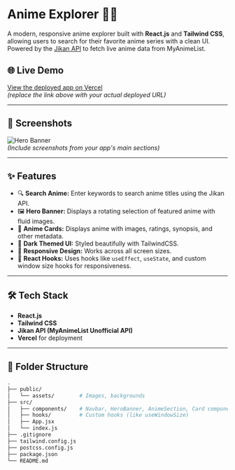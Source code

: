 # Anime Explorer 🎌✨

A modern, responsive anime explorer built with **React.js** and **Tailwind CSS**, allowing users to search for their favorite anime series with a clean UI. Powered by the [Jikan API](https://jikan.moe/) to fetch live anime data from MyAnimeList.

## 🌐 Live Demo

[View the deployed app on Vercel](https://your-vercel-link.vercel.app)  
*(replace the link above with your actual deployed URL)*

---

## 📸 Screenshots

![Hero Banner](./screenshots/hero.png)  
*(Include screenshots from your app's main sections)*

---

## ✨ Features

- 🔍 **Search Anime:** Enter keywords to search anime titles using the Jikan API.
- 🖼️ **Hero Banner:** Displays a rotating selection of featured anime with fluid images.
- 🎴 **Anime Cards:** Displays anime with images, ratings, synopsis, and other metadata.
- 🌙 **Dark Themed UI:** Styled beautifully with TailwindCSS.
- 📱 **Responsive Design:** Works across all screen sizes.
- 🧠 **React Hooks:** Uses hooks like `useEffect`, `useState`, and custom window size hooks for responsiveness.

---

## 🛠️ Tech Stack

- **React.js**
- **Tailwind CSS**
- **Jikan API (MyAnimeList Unofficial API)**
- **Vercel** for deployment

---

## 📁 Folder Structure

```bash
.
├── public/
│   └── assets/        # Images, backgrounds
├── src/
│   ├── components/    # Navbar, HeroBanner, AnimeSection, Card components
│   ├── hooks/         # Custom hooks (like useWindowSize)
│   ├── App.jsx
│   └── index.js
├── .gitignore
├── tailwind.config.js
├── postcss.config.js
├── package.json
└── README.md
